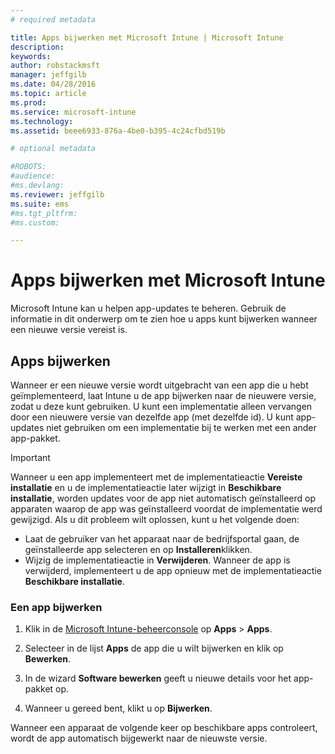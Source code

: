 ```yaml
---
# required metadata

title: Apps bijwerken met Microsoft Intune | Microsoft Intune
description:
keywords:
author: robstackmsft
manager: jeffgilb
ms.date: 04/28/2016
ms.topic: article
ms.prod:
ms.service: microsoft-intune
ms.technology:
ms.assetid: beee6933-876a-4be0-b395-4c24cfbd519b

# optional metadata

#ROBOTS:
#audience:
#ms.devlang:
ms.reviewer: jeffgilb
ms.suite: ems
#ms.tgt_pltfrm:
#ms.custom:

---
```


# Apps bijwerken met Microsoft Intune
Microsoft Intune kan u helpen app-updates te beheren. Gebruik de informatie in dit onderwerp om te zien hoe u apps kunt bijwerken wanneer een nieuwe versie vereist is.

## Apps bijwerken
Wanneer er een nieuwe versie wordt uitgebracht van een app die u hebt geïmplementeerd, laat Intune u de app bijwerken naar de nieuwere versie, zodat u deze kunt gebruiken. U kunt een implementatie alleen vervangen door een nieuwere versie van dezelfde app (met dezelfde id). U kunt app-updates niet gebruiken om een implementatie bij te werken met een ander app-pakket.

> [!IMPORTANT]
> Wanneer u een app implementeert met de implementatieactie **Vereiste installatie** en u de implementatieactie later wijzigt in **Beschikbare installatie**, worden updates voor de app niet automatisch geïnstalleerd op apparaten waarop de app was geïnstalleerd voordat de implementatie werd gewijzigd. Als u dit probleem wilt oplossen, kunt u het volgende doen:
> 
> -   Laat de gebruiker van het apparaat naar de bedrijfsportal gaan, de geïnstalleerde app selecteren en op **Installeren**klikken.
> -   Wijzig de implementatieactie in **Verwijderen**. Wanneer de app is verwijderd, implementeert u de app opnieuw met de implementatieactie **Beschikbare installatie**.

### Een app bijwerken

1.  Klik in de [Microsoft Intune-beheerconsole](https://manage.microsoft.com) op **Apps** &gt; **Apps**.

2.  Selecteer in de lijst **Apps** de app die u wilt bijwerken en klik op **Bewerken**.

3.  In de wizard **Software bewerken** geeft u nieuwe details voor het app-pakket op.

4.  Wanneer u gereed bent, klikt u op **Bijwerken**.

Wanneer een apparaat de volgende keer op beschikbare apps controleert, wordt de app automatisch bijgewerkt naar de nieuwste versie.





<!--HONumber=May16_HO1-->



